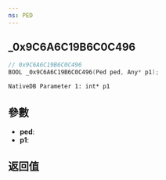 ```yaml
---
ns: PED
---
```

## _0x9C6A6C19B6C0C496

```c
// 0x9C6A6C19B6C0C496
BOOL _0x9C6A6C19B6C0C496(Ped ped, Any* p1);
```

```
NativeDB Parameter 1: int* p1
```

## 參數
* **ped**: 
* **p1**: 

## 返回值
